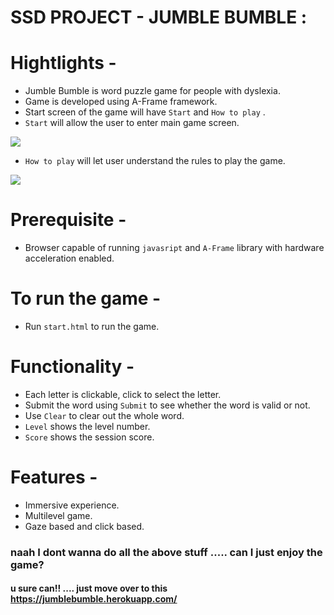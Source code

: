 #  **SSD PROJECT - JUMBLE BUMBLE :**


# Hightlights -
- Jumble Bumble is word puzzle game for people with dyslexia.
- Game is developed using A-Frame framework.
- Start screen of the game will have `Start` and `How to play` . 
- `Start` will allow the user to enter main game screen.

![](images/start.png)

- `How to play`  will let user understand the rules to play the game.

![](images/index.png)


# Prerequisite - 
- Browser capable of running `javasript` and `A-Frame` library with hardware acceleration enabled.


# To run the game -

- Run `start.html` to run the game.

# Functionality - 

- Each letter is clickable, click to select the letter.
- Submit the word using `Submit` to see whether the word is valid or not.
- Use `Clear` to clear out the whole word.
- `Level` shows the level number.
- `Score` shows the session score.

# Features -

- Immersive experience.
- Multilevel game.
- Gaze based and click based.

### naah I dont wanna do all the above stuff ..... can I just enjoy the game?
#### u sure can!! .... just move over to this https://jumblebumble.herokuapp.com/







